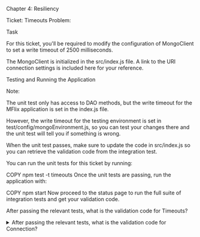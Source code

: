Chapter 4: Resiliency

Ticket: Timeouts
Problem:

Task

For this ticket, you'll be required to modify the configuration of MongoClient to set a write timeout of 2500 milliseconds.

The MongoClient is initialized in the src/index.js file. A link to the URI connection settings is included here for your reference.

Testing and Running the Application

Note:

The unit test only has access to DAO methods, but the write timeout for the MFlix application is set in the index.js file.

However, the write timeout for the testing environment is set in test/config/mongoEnvironment.js, so you can test your changes there and the unit test will tell you if something is wrong.

When the unit test passes, make sure to update the code in src/index.js so you can retrieve the validation code from the integration test.

You can run the unit tests for this ticket by running:

 COPY
npm test -t timeouts
Once the unit tests are passing, run the application with:

 COPY
npm start
Now proceed to the status page to run the full suite of integration tests and get your validation code.

After passing the relevant tests, what is the validation code for Timeouts?

<details> 
  <summary>After passing the relevant tests, what is the validation code for Connection?</summary>
   Answer: 5addf035498efdeb55e90b01
</details>
